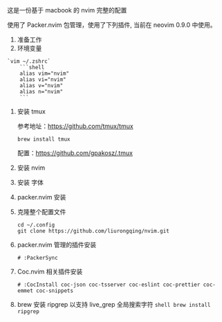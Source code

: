 这是一份基于 macbook 的 nvim 完整的配置

使用了 Packer.nvim 包管理，使用了下列插件, 当前在  neovim 0.9.0 中使用。

1. 准备工作
  1. 环境变量

    `vim ~/.zshrc`
        ```shell
        alias vim="nvim"
        alias vi="nvim"
        alias v="nvim"
        alias n="nvim"
        ```
  1. 安装 tmux

      参考地址：https://github.com/tmux/tmux
        ```shell
        brew install tmux
        ```
      配置：https://github.com/gpakosz/.tmux
  1. 安装 nvim
  1. 安装 字体
  1. packer.nvim 安装
  1. 克隆整个配置文件
      ```shell
      cd ~/.config
      git clone https://github.com/liurongqing/nvim.git
      ```
  1. packer.nvim 管理的插件安装
      ```shell
      # :PackerSync
      ```

  1. Coc.nvim 相关插件安装
      ```shell
      # :CocInstall coc-json coc-tsserver coc-eslint coc-prettier coc-emmet coc-snippets
      ```
  1. brew 安装 ripgrep 以支持 live_grep 全局搜索字符
    ```shell
    brew install ripgrep
    ```
